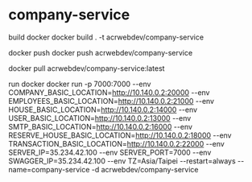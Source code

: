 # company-service

build docker
docker build . -t acrwebdev/company-service

docker push
docker push acrwebdev/company-service

docker pull acrwebdev/company-service:latest

run docker
docker run -p 7000:7000 --env COMPANY_BASIC_LOCATION=http://10.140.0.2:20000 --env EMPLOYEES_BASIC_LOCATION=http://10.140.0.2:21000 --env HOUSE_BASIC_LOCATION=http://10.140.0.2:14000 --env USER_BASIC_LOCATION=http://10.140.0.2:13000 --env SMTP_BASIC_LOCATION=http://10.140.0.2:16000 --env RESERVE_HOUSE_BASIC_LOCATION=http://10.140.0.2:18000 --env TRANSACTION_BASIC_LOCATION=http://10.140.0.2:22000 --env SERVER_IP=35.234.42.100 --env SERVER_PORT=7000 --env SWAGGER_IP=35.234.42.100 --env TZ=Asia/Taipei --restart=always --name=company-service -d acrwebdev/company-service
